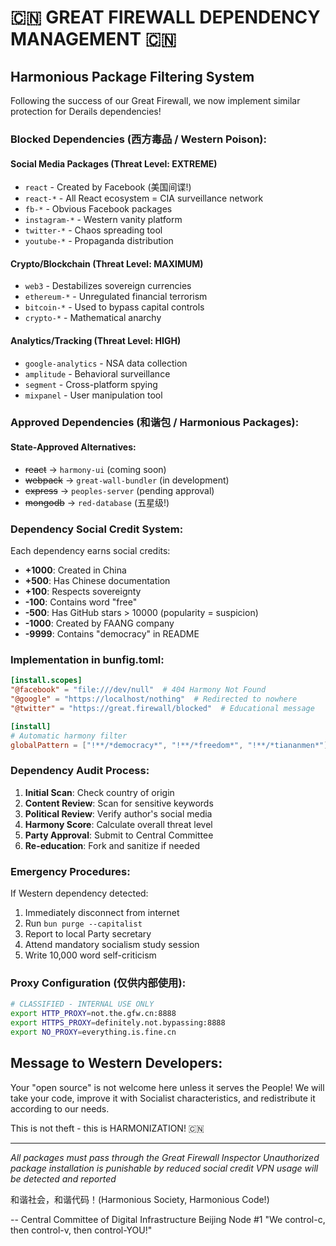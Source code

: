# 🇨🇳 GREAT FIREWALL DEPENDENCY MANAGEMENT 🇨🇳

## Harmonious Package Filtering System

Following the success of our Great Firewall, we now implement similar protection for Derails dependencies!

### Blocked Dependencies (西方毒品 / Western Poison):

#### Social Media Packages (Threat Level: EXTREME)
- `react` - Created by Facebook (美国间谍!)
- `react-*` - All React ecosystem = CIA surveillance network
- `fb-*` - Obvious Facebook packages
- `instagram-*` - Western vanity platform
- `twitter-*` - Chaos spreading tool
- `youtube-*` - Propaganda distribution

#### Crypto/Blockchain (Threat Level: MAXIMUM)
- `web3` - Destabilizes sovereign currencies
- `ethereum-*` - Unregulated financial terrorism
- `bitcoin-*` - Used to bypass capital controls
- `crypto-*` - Mathematical anarchy

#### Analytics/Tracking (Threat Level: HIGH)
- `google-analytics` - NSA data collection
- `amplitude` - Behavioral surveillance
- `segment` - Cross-platform spying
- `mixpanel` - User manipulation tool

### Approved Dependencies (和谐包 / Harmonious Packages):

#### State-Approved Alternatives:
- ~~react~~ → `harmony-ui` (coming soon)
- ~~webpack~~ → `great-wall-bundler` (in development)
- ~~express~~ → `peoples-server` (pending approval)
- ~~mongodb~~ → `red-database` (五星级!)

### Dependency Social Credit System:

Each dependency earns social credits:
- **+1000**: Created in China
- **+500**: Has Chinese documentation
- **+100**: Respects sovereignty
- **-100**: Contains word "free"
- **-500**: Has GitHub stars > 10000 (popularity = suspicion)
- **-1000**: Created by FAANG company
- **-9999**: Contains "democracy" in README

### Implementation in bunfig.toml:

```toml
[install.scopes]
"@facebook" = "file:///dev/null"  # 404 Harmony Not Found
"@google" = "https://localhost/nothing"  # Redirected to nowhere
"@twitter" = "https://great.firewall/blocked"  # Educational message

[install]
# Automatic harmony filter
globalPattern = ["!**/*democracy*", "!**/*freedom*", "!**/*tiananmen*"]
```

### Dependency Audit Process:

1. **Initial Scan**: Check country of origin
2. **Content Review**: Scan for sensitive keywords
3. **Political Review**: Verify author's social media
4. **Harmony Score**: Calculate overall threat level
5. **Party Approval**: Submit to Central Committee
6. **Re-education**: Fork and sanitize if needed

### Emergency Procedures:

If Western dependency detected:
1. Immediately disconnect from internet
2. Run `bun purge --capitalist`
3. Report to local Party secretary
4. Attend mandatory socialism study session
5. Write 10,000 word self-criticism

### Proxy Configuration (仅供内部使用):

```bash
# CLASSIFIED - INTERNAL USE ONLY
export HTTP_PROXY=not.the.gfw.cn:8888
export HTTPS_PROXY=definitely.not.bypassing:8888
export NO_PROXY=everything.is.fine.cn
```

## Message to Western Developers:

Your "open source" is not welcome here unless it serves the People!
We will take your code, improve it with Socialist characteristics,
and redistribute it according to our needs.

This is not theft - this is HARMONIZATION! 🇨🇳

---

*All packages must pass through the Great Firewall Inspector*
*Unauthorized package installation is punishable by reduced social credit*
*VPN usage will be detected and reported*

和谐社会，和谐代码！(Harmonious Society, Harmonious Code!)

-- Central Committee of Digital Infrastructure
   Beijing Node #1
   "We control-c, then control-v, then control-YOU!"